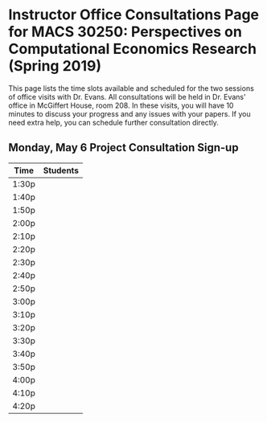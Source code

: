 # Instructor Office Consultations Page for MACS 30250: Perspectives on Computational Economics Research (Spring 2019)


This page lists the time slots available and scheduled for the two sessions of office visits with Dr. Evans. All consultations will be held in Dr. Evans' office in McGiffert House, room 208. In these visits, you will have 10 minutes to discuss your progress and any issues with your papers. If you need extra help, you can schedule further consultation directly.


## Monday, May 6 Project Consultation Sign-up

| Time  | Students        |
|-------|-----------------|
| 1:30p |  |
| 1:40p |  |
| 1:50p |  |
| 2:00p |  |
| 2:10p |  |
| 2:20p |  |
| 2:30p |  |
| 2:40p |  |
| 2:50p |  |
| 3:00p |  |
| 3:10p |  |
| 3:20p |  |
| 3:30p |  |
| 3:40p |  |
| 3:50p |  |
| 4:00p |  |
| 4:10p |  |
| 4:20p |  |
